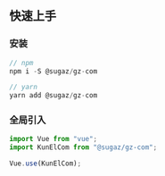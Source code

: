 ## 快速上手

### 安装

```js
// npm
npm i -S @sugaz/gz-com

// yarn
yarn add @sugaz/gz-com
```

### 全局引入

```js
import Vue from "vue";
import KunElCom from "@sugaz/gz-com";

Vue.use(KunElCom);
```

